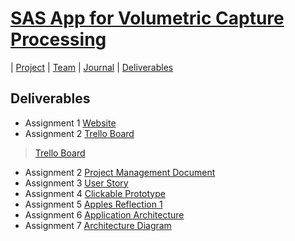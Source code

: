 # [SAS App for Volumetric Capture Processing](https://teamz-comp523.github.io/vcp/index.html) 

| [Project](https://teamz-comp523.github.io/vcp/project.html) | [Team](https://teamz-comp523.github.io/vcp/team.html) | [Journal](https://teamz-comp523.github.io/vcp/journal.html) | [Deliverables](https://teamz-comp523.github.io/vcp/deliverables.html)

## Deliverables

* Assignment 1 [Website](https://teamz-comp523.github.io/vcp/index.html)
* Assignment 2 [Trello Board](https://trello.com/b/c7Rv1ji1/comp-523)
<blockquote class="trello-board-compact">
  <a href="https://trello.com/b/c7Rv1ji1/comp-523-team-z">Trello Board</a>
</blockquote>
<script src="https://p.trellocdn.com/embed.min.js"></script>

* Assignment 2 [Project Management Document](https://docs.google.com/document/d/1WPWbsO0q96TTaZ1N69Y4FiAHSALizMKX_jACyw22Blk/edit?usp=sharing)
* Assignment 3 [User Story](https://teamz-comp523.github.io/vcp/user_story.html)
* Assignment 4 [Clickable Prototype](https://www.figma.com/proto/2x8L93JWkapR10BMBtOXry/comp523-team-z?page-id=0%3A1&node-id=50%3A290&viewport=241%2C48%2C0.44&scaling=min-zoom&starting-point-node-id=50%3A290&show-proto-sidebar=1)
* Assignment 5 [Apples Reflection 1](https://docs.google.com/document/d/15Xqo7caKI2E94RBn13rSun4SxP-K95TazaJDedK8bhE/edit?usp=sharing)
* Assignment 6 [Application Architecture](https://docs.google.com/document/d/1UO6OHibgwvgvz16GInxDJYWEMUo8ysOcQx9LQXSRZUw/edit)
* Assignment 7 [Architecture Diagram](https://docs.google.com/presentation/d/1gVR-AUIowO1AMXJdmr1Y9AroRIJoPM5Oi_AHnrdY7Eo/edit?usp=sharing)
